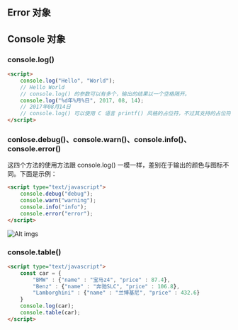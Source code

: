 ## Error 对象

## Console 对象
### console.log()
```html
<script>
    console.log("Hello", "World");
    // Hello World
    // console.log() 的参数可以有多个，输出的结果以一个空格隔开。
    console.log("%d年%月%日", 2017, 08, 14);
    // 2017年08月14日
    // console.log() 可以使用 C 语言 printf() 风格的占位符，不过其支持的占位符种类较少，只支持字符串（%s）、整数（%d或%i）、浮点数（%f）和对象（%o）
</script>
```
### conlose.debug()、console.warn()、console.info()、console.error()
这四个方法的使用方法跟 console.log() 一模一样，差别在于输出的颜色与图标不同。下面是示例：
```html
<script type="text/javascript">
    console.debug("debug");
    console.warn("warning");
    console.info("info");
    console.error("error");
</script>
```
![Alt imgs](http://img.blog.csdn.net/20161215092759757 "console example")
### console.table()
```html
<script type="text/javascript">
    const car = {
        "BMW" : {"name" : "宝马z4", "price" : 87.4},
        "Benz" : {"name" : "奔驰SLC", "price" : 106.8},
        "Lamborghini" : {"name" : "兰博基尼", "price" : 432.6}
    }
    console.log(car);
    console.table(car);
</script>
```
